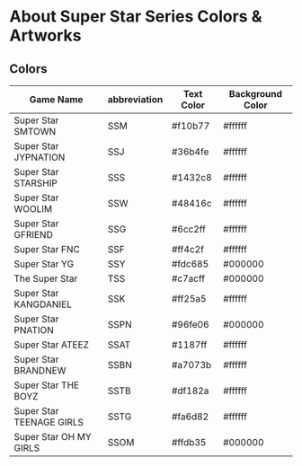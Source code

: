 # About Super Star Series Colors & Artworks

## Colors


| Game Name                | abbreviation | Text Color | Background Color |
| ------------------------ | ------------ | ---------- | ---------------- |
| Super Star SMTOWN        | SSM          | #f10b77    | #ffffff          |
| Super Star JYPNATION     | SSJ          | #36b4fe    | #ffffff          |
| Super Star STARSHIP      | SSS          | #1432c8    | #ffffff          |
| Super Star WOOLIM        | SSW          | #48416c    | #ffffff          |
| Super Star GFRIEND       | SSG          | #6cc2ff    | #ffffff          |
| Super Star FNC           | SSF          | #ff4c2f    | #ffffff          |
| Super Star YG            | SSY          | #fdc685    | #000000          |
| The Super Star           | TSS          | #c7acff    | #000000          |
| Super Star KANGDANIEL    | SSK          | #ff25a5    | #ffffff          |
| Super Star PNATION       | SSPN         | #96fe06    | #000000          |
| Super Star ATEEZ         | SSAT         | #1187ff    | #ffffff          |
| Super Star BRANDNEW      | SSBN         | #a7073b    | #ffffff          |
| Super Star THE BOYZ      | SSTB         | #df182a    | #ffffff          |
| Super Star TEENAGE GIRLS | SSTG         | #fa6d82    | #ffffff          |
| Super Star OH MY GIRLS   | SSOM         | #ffdb35    | #000000          |
